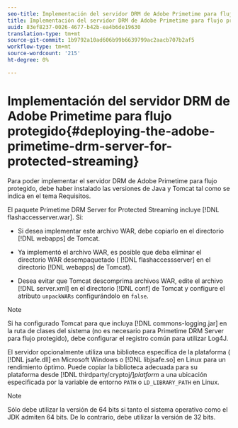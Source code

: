 ```yaml
---
seo-title: Implementación del servidor DRM de Adobe Primetime para flujo protegido
title: Implementación del servidor DRM de Adobe Primetime para flujo protegido
uuid: 83ef8237-0026-4677-b42b-ea4b6de19630
translation-type: tm+mt
source-git-commit: 1b9792a10ad606b99b6639799ac2aacb707b2af5
workflow-type: tm+mt
source-wordcount: '215'
ht-degree: 0%

---
```



# Implementación del servidor DRM de Adobe Primetime para flujo protegido{#deploying-the-adobe-primetime-drm-server-for-protected-streaming}

Para poder implementar el servidor DRM de Adobe Primetime para flujo protegido, debe haber instalado las versiones de Java y Tomcat tal como se indica en el tema Requisitos.

El paquete Primetime DRM Server for Protected Streaming incluye [!DNL flashaccesserver.war]. Si:

* Si desea implementar este archivo WAR, debe copiarlo en el directorio [!DNL webapps] de Tomcat.
* Ya implementó el archivo WAR, es posible que deba eliminar el directorio WAR desempaquetado ( [!DNL flashaccessserver] en el directorio [!DNL webapps] de Tomcat).

* Desea evitar que Tomcat descomprima archivos WAR, edite el archivo [!DNL server.xml] en el directorio [!DNL conf] de Tomcat y configure el atributo `unpackWARs` configurándolo en `false`.

>[!NOTE]
>
>Si ha configurado Tomcat para que incluya [!DNL commons-logging.jar] en la ruta de clases del sistema (no es necesario para Primetime DRM Server para flujo protegido), debe configurar el registro común para utilizar Log4J.

El servidor opcionalmente utiliza una biblioteca específica de la plataforma ( [!DNL jsafe.dll] en Microsoft Windows o [!DNL libjsafe.so] en Linux para un rendimiento óptimo. Puede copiar la biblioteca adecuada para su plataforma desde [!DNL thirdparty/cryptoj/]*platform* a una ubicación especificada por la variable de entorno `PATH` o `LD_LIBRARY_PATH` en Linux.

>[!NOTE]
>
>Sólo debe utilizar la versión de 64 bits si tanto el sistema operativo como el JDK admiten 64 bits. De lo contrario, debe utilizar la versión de 32 bits.

